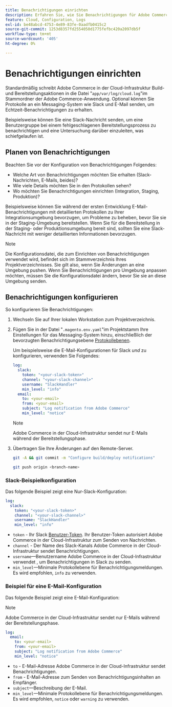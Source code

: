 ```yaml
---
title: Benachrichtigungen einrichten
description: Erfahren Sie, wie Sie Benachrichtigungen für Adobe Commerce in Cloud-Infrastrukturumgebungen konfigurieren.
feature: Cloud, Configuration, Logs
exl-id: be48abcd-4753-4e89-83fe-0aadfb0415c2
source-git-commit: 1253d8357fd2554050d1775fefbc420a2097db5f
workflow-type: tm+mt
source-wordcount: '405'
ht-degree: 0%

---
```


# Benachrichtigungen einrichten

Standardmäßig schreibt Adobe Commerce in der Cloud-Infrastruktur Build- und Bereitstellungsaktionen in die Datei &quot;`app/var/log/cloud.log`&quot;im Stammordner der Adobe Commerce-Anwendung. Optional können Sie Protokolle an ein Messaging-System wie Slack und E-Mail senden, um Echtzeit-Benachrichtigungen zu erhalten.

Beispielsweise können Sie eine Slack-Nachricht senden, um eine Benutzergruppe bei einem fehlgeschlagenen Bereitstellungsprozess zu benachrichtigen und eine Untersuchung darüber einzuleiten, was schiefgelaufen ist.

## Planen von Benachrichtigungen

Beachten Sie vor der Konfiguration von Benachrichtigungen Folgendes:

- Welche Art von Benachrichtigungen möchten Sie erhalten (Slack-Nachrichten, E-Mails, beides)?
- Wie viele Details möchten Sie in den Protokollen sehen?
- Wo möchten Sie Benachrichtigungen einrichten (Integration, Staging, Produktion)?

Beispielsweise können Sie während der ersten Entwicklung E-Mail-Benachrichtigungen mit detaillierten Protokollen zu Ihrer Integrationsumgebung bevorzugen, um Probleme zu beheben, bevor Sie sie in der Staging-Umgebung bereitstellen. Wenn Sie für die Bereitstellung in der Staging- oder Produktionsumgebung bereit sind, sollten Sie eine Slack-Nachricht mit weniger detaillierten Informationen bevorzugen.

>[!NOTE]
>
>Die Konfigurationsdatei, die zum Einrichten von Benachrichtigungen verwendet wird, befindet sich im Stammverzeichnis Ihres Projektverzeichnisses. Sie gilt also, wenn Sie Änderungen an eine Umgebung pushen. Wenn Sie Benachrichtigungen pro Umgebung anpassen möchten, müssen Sie die Konfigurationsdatei ändern, bevor Sie sie an diese Umgebung senden.

## Benachrichtigungen konfigurieren

So konfigurieren Sie Benachrichtigungen:

1. Wechseln Sie auf Ihrer lokalen Workstation zum Projektverzeichnis.
1. Fügen Sie in der Datei &quot;`.magento.env.yaml`&quot;im Projektstamm Ihre Einstellungen für das Messaging-System hinzu, einschließlich der bevorzugten Benachrichtigungsebene [Protokollebenen](log-handlers.md#log-levels).

   Um beispielsweise die E-Mail-Konfigurationen für Slack _und_ zu konfigurieren, verwenden Sie Folgendes:

   ```yaml
   log:
     slack:
       token: "<your-slack-token>"
       channel: "<your-slack-channel>"
       username: "SlackHandler"
       min_level: "info"
     email:
       to: <your-email>
       from: <your-email>
       subject: "Log notification from Adobe Commerce"
       min_level: "notice"
   ```

   >[!NOTE]
   >
   >Adobe Commerce in der Cloud-Infrastruktur sendet nur E-Mails während der Bereitstellungsphase.

1. Übertragen Sie Ihre Änderungen auf den Remote-Server.

   ```bash
   git -A && git commit -m "Configure build/deploy notifications"
   ```

   ```bash
   git push origin <branch-name>
   ```

### Slack-Beispielkonfiguration

Das folgende Beispiel zeigt eine Nur-Slack-Konfiguration:

```yaml
log:
  slack:
    token: "<your-slack-token>"
    channel: "<your-slack-channel>"
    username: "SlackHandler"
    min_level: "info"
```

- `token` - Ihr Slack [Benutzer-Token](https://api.slack.com/docs/token-types#user). Ihr Benutzer-Token autorisiert Adobe Commerce in der Cloud-Infrastruktur zum Senden von Nachrichten.
- `channel` - Der Name des Slack-Kanals Adobe Commerce in der Cloud-Infrastruktur sendet Benachrichtigungen.
- `username`—Benutzername Adobe Commerce in der Cloud-Infrastruktur verwendet , um Benachrichtigungen in Slack zu senden.
- `min_level`—Minimale Protokollebene für Benachrichtigungsmeldungen. Es wird empfohlen, `info` zu verwenden.

### Beispiel für eine E-Mail-Konfiguration

Das folgende Beispiel zeigt eine E-Mail-Konfiguration:

>[!NOTE]
>
>Adobe Commerce in der Cloud-Infrastruktur sendet nur E-Mails während der Bereitstellungsphase.

```yaml
log:
  email:
    to: <your-email>
    from: <your-email>
    subject: "Log notification from Adobe Commerce"
    min_level: "notice"
```

- `to` - E-Mail-Adresse Adobe Commerce in der Cloud-Infrastruktur sendet Benachrichtigungen.
- `from` - E-Mail-Adresse zum Senden von Benachrichtigungsinhalten an Empfänger.
- `subject`—Beschreibung der E-Mail.
- `min_level`—Minimale Protokollebene für Benachrichtigungsmeldungen. Es wird empfohlen, `notice` oder `warning` zu verwenden.
